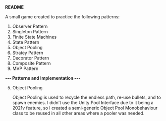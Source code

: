 **README**

A small game created to practice the following patterns:

1. Observer Pattern
2. Singleton Pattern
3. Finite State Machines
4. State Pattern
5. Object Pooling
6. Stratey Pattern
7. Decorator Pattern
8. Composite Pattern
9. MVP Pattern

**--- Patterns and Implementation ---**

5. Object Pooling
	
	Object Pooling is used to recycle the endless path, re-use bullets, and to spawn enemies.
	I didn't use the Unity Pool Interface due to it being a 2021v feature, so I created a semi-generic Object Pool Monobehaviour class to be reused in all other areas where a pooler was needed.